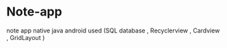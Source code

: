 # Note-app
note app native java android used (SQL database , Recyclerview , Cardview , GridLayout )
